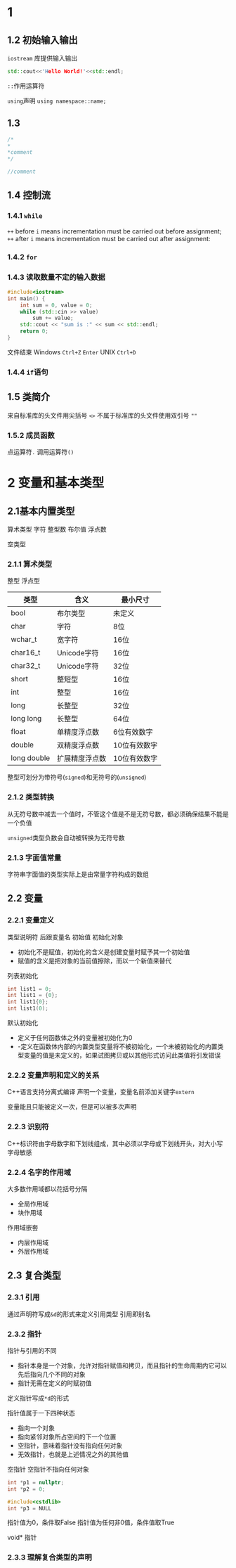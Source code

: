 # 1

## 1.2 初始输入输出
`iostream` 库提供输入输出
```cpp
std::cout<<'Hello World!'<<std::endl;
```
`::`作用运算符

`using`声明
`using namespace::name;`

## 1.3
```cpp
/*
*
*comment
*/

//comment
```

## 1.4 控制流

### 1.4.1 `while`

`++` before `i` means incrementation must be carried out before assignment;
`++` after `i` means incrementation must be carried out after assignment:

### 1.4.2 `for`

### 1.4.3 读取数量不定的输入数据

```cpp
#include<iostream>
int main() {
	int sum = 0, value = 0;
	while (std::cin >> value) 
		sum += value;
	std::cout << "sum is :" << sum << std::endl;
	return 0;
}
```

文件结束
Windows `Ctrl+Z` `Enter`
UNIX `Ctrl+D`

### 1.4.4 `if`语句


## 1.5 类简介
来自标准库的头文件用尖括号 `<>`
不属于标准库的头文件使用双引号 `""`

### 1.5.2 成员函数
点运算符`.`
调用运算符`()`

# 2 变量和基本类型

## 2.1基本内置类型

算术类型 字符 整型数 布尔值 浮点数

空类型

### 2.1.1 算术类型

整型 浮点型

|类型|含义|最小尺寸|
|---|---|---|
|bool|布尔类型|未定义|
|char|字符|8位|
|wchar_t|宽字符|16位|
|char16_t|Unicode字符|16位|
|char32_t|Unicode字符|32位|
|short|整短型|16位|
|int|整型|16位|
|long|长整型|32位|
|long long|长整型|64位|
|float|单精度浮点数|6位有效数字|
|double|双精度浮点数|10位有效数字|
|long double|扩展精度浮点数|10位有效数字|

整型可划分为带符号(`signed`)和无符号的(`unsigned`)

### 2.1.2 类型转换

从无符号数中减去一个值时，不管这个值是不是无符号数，都必须确保结果不能是一个负值

`unsigned`类型负数会自动被转换为无符号数

### 2.1.3 字面值常量
字符串字面值的类型实际上是由常量字符构成的数组

## 2.2 变量

### 2.2.1 变量定义
类型说明符 后跟变量名
初始值 初始化对象
- 初始化不是赋值，初始化的含义是创建变量时赋予其一个初始值
- 赋值的含义是把对象的当前值擦除，而以一个新值来替代
  
列表初始化

```cpp
int list1 = 0;
int list1 = {0};
int list1{0};
int list1(0);
```

默认初始化
- 定义于任何函数体之外的变量被初始化为0
- -定义在函数体内部的内置类型变量将不被初始化，一个未被初始化的内置类型变量的值是未定义的，如果试图拷贝或以其他形式访问此类值将引发错误

### 2.2.2 变量声明和定义的关系
C++语言支持分离式编译
声明一个变量，变量名前添加关键字`extern`

变量能且只能被定义一次，但是可以被多次声明

### 2.2.3 识别符
C++标识符由字母数字和下划线组成，其中必须以字母或下划线开头，对大小写字母敏感

### 2.2.4 名字的作用域
大多数作用域都以花括号分隔
- 全局作用域
- 块作用域
  
作用域嵌套
- 内层作用域
- 外层作用域

## 2.3 复合类型

### 2.3.1 引用
通过声明符写成`&d`的形式来定义引用类型
引用即别名

### 2.3.2 指针
指针与引用的不同
- 指针本身是一个对象，允许对指针赋值和拷贝，而且指针的生命周期内它可以先后指向几个不同的对象
- 指针无需在定义的时赋初值

定义指针写成`*d`的形式

指针值属于一下四种状态
- 指向一个对象
- 指向紧邻对象所占空间的下一个位置
- 空指针，意味着指针没有指向任何对象
- 无效指针，也就是上述情况之外的其他值

空指针
空指针不指向任何对象
```cpp
int *p1 = nullptr;
int *p2 = 0;

#include<cstdlib>
int *p3 = NULL
```

指针值为0，条件取False
指针值为任何非0值，条件值取True

void* 指针

### 2.3.3 理解复合类型的声明